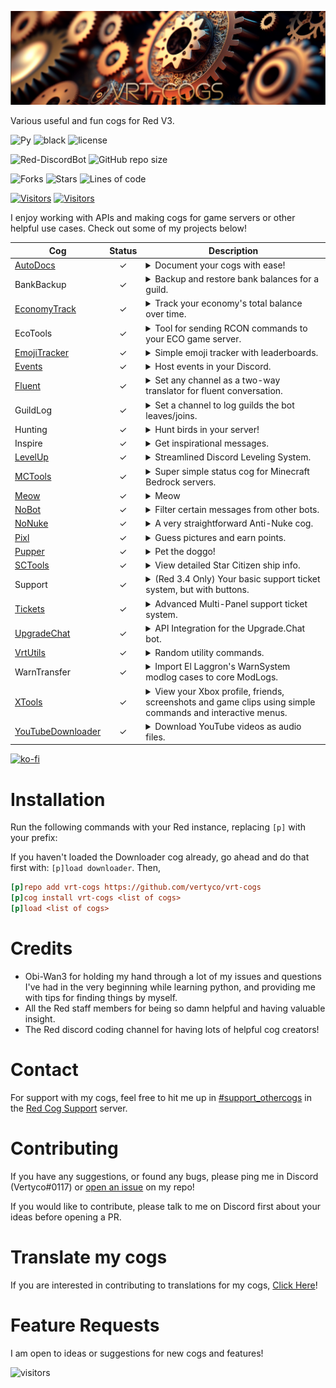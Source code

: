 ![Arkwork](https://github.com/vertyco/Vertyco/blob/main/.github/resources/vrt-cogs-01.png)

Various useful and fun cogs for Red V3.

![Py](https://img.shields.io/badge/python-v3.11-orange?style=for-the-badge)
![black](https://img.shields.io/badge/style-black-000000?style=for-the-badge&?link=https://github.com/psf/black)
![license](https://img.shields.io/github/license/Vertyco/Vrt-Cogs?style=for-the-badge)

![Red-DiscordBot](https://img.shields.io/badge/Red%20DiscordBot-V3.5-red?style=for-the-badge)
![GitHub repo size](https://img.shields.io/github/repo-size/Vertyco/Vrt-Cogs?color=blueviolet&style=for-the-badge)

![Forks](https://img.shields.io/github/forks/Vertyco/Vrt-Cogs?style=for-the-badge&color=9cf)
![Stars](https://img.shields.io/github/stars/Vertyco/Vrt-Cogs?style=for-the-badge&color=yellow)
![Lines of code](https://img.shields.io/tokei/lines/github/Vertyco/Vrt-Cogs?color=ff69b4&label=Lines&style=for-the-badge)

[![Visitors](https://api.visitorbadge.io/api/daily?path=https%3A%2F%2Fgithub.com%2Fvertyco%2Fvrt-cogs&label=Visitors%20Today&countColor=%230015b3)](https://visitorbadge.io/status?path=https%3A%2F%2Fgithub.com%2Fvertyco%2Fvrt-cogs)
[![Visitors](https://api.visitorbadge.io/api/visitors?path=https%3A%2F%2Fgithub.com%2Fvertyco%2Fvrt-cogs&label=Total&countColor=%230015b3)](https://visitorbadge.io/status?path=https%3A%2F%2Fgithub.com%2Fvertyco%2Fvrt-cogs)

I enjoy working with APIs and making cogs for game servers or other helpful use cases. Check out some of my projects
below!

| Cog                                              | Status | Description                                                                                                                                                                                                                                                                                                                                                                                                         |
|--------------------------------------------------|:------:|---------------------------------------------------------------------------------------------------------------------------------------------------------------------------------------------------------------------------------------------------------------------------------------------------------------------------------------------------------------------------------------------------------------------|
| [AutoDocs](autodocs/README.md)                   |   ✓    | <details><summary>Document your cogs with ease!</summary> Easily create documentation for any cog in Markdown format.</details>                                                                                                                                                                                                                                                                                     |
| BankBackup                                       |   ✓    | <details><summary>Backup and restore bank balances for a guild.</summary> If local economy is enabled, you can make a backup of the balances of everyone in your guild, and restore them on another bot easily.</details>                                                                                                                                                                                           |
| [EconomyTrack](economytrack/README.md)           |   ✓    | <details><summary>Track your economy's total balance over time.</summary> Visualize the total market cap of your Red economy. Note: Having bank set to local on a public bot will cause much heavier I/O load than using a global bank.</details>                                                                                                                                                                   |
| EcoTools                                         |   ✓    | <details><summary>Tool for sending RCON commands to your ECO game server.</summary> Add your servers and send RCON commands through discord.</details>                                                                                                                                                                                                                                                              |
| [EmojiTracker](emojitracker/README.md)           |   ✓    | <details><summary>Simple emoji tracker with leaderboards.</summary> Track reactions in your server and get leaderboards for emojis that are most used, or users that have reacted the most.</details>                                                                                                                                                                                                               |
| [Events](events/README.md)                       |   ✓    | <details><summary>Host events in your Discord.</summary> Create and manage events easily with a variety of entry types and requirements. Event submissions will be posted and counted with a winner or winners announced automatically when the event is complete.</details>                                                                                                                                        |
| [Fluent](fluent/README.md)                       |   ✓    | <details><summary>Set any channel as a two-way translator for fluent conversation.</summary> Set a channel and both languages, if a message is in language 1 it gets converted to language 2 and vice versa using googles free api.</details>                                                                                                                                                                       |
| GuildLog                                         |   ✓    | <details><summary>Set a channel to log guilds the bot leaves/joins.</summary> Configure a join/leave message of your choice and whether you want to use embeds or not, the bot will log when it joins or leaves a guild. All guilds can use this cog to see what servers the bot is joining(Guild Name/Bot Name/Total Servers)</details>                                                                            |
| Hunting                                          |   ✓    | <details><summary>Hunt birds in your server!</summary> Originally created by Paddo for red v2, then ported to v3 by aikaterna#1393, and now maintained by me. This cog allows you to 'hunt' birds in your server via reactions or text.</details>                                                                                                                                                                   |
| Inspire                                          |   ✓    | <details><summary>Get inspirational messages.</summary> Super simple cog that replies to certain sad words with positive encouragements, and responds to the [p]inspire command with an inspirational quote using zenquotes.io API. Note: this cog was my very first project just to get the feel for Red so it's not very big and there aren't any plans of expanding it at the moment.</details>                  |
| [LevelUp](levelup/README.md)                     |   ✓    | <details><summary>Streamlined Discord Leveling System.</summary> An intuitive full-featured leveling system with prestige features, customizable backgrounds, toggleable embed/image profiles, and extensive voice tracking options.</details>                                                                                                                                                                      |
| [MCTools](mctools/README.md)                     |   ✓    | <details><summary>Super simple status cog for Minecraft Bedrock servers.</summary> Displays a status embed showing server version and player count. Only for BEDROCK dedicated servers since there is already one that supports Java.</details>                                                                                                                                                                     |                                                                                      |
| [Meow](meow/README.md)                           |   ✓    | <details><summary>Meow</summary> Replaces the word "now" with "meow" in someone's latest message, if word doesnt exist in the most recent 2 messages, it sends a random cat unicode emoji. Yall have a good day meow.</details>                                                                                                                                                                                     |
| [NoBot](nobot/README.md)                         |   ✓    | <details><summary>Filter certain messages from other bots.</summary> (ONLY checks messages from other bots), Add a bot to be filtered and a key phrase to check for. When that bot sends a message containing that phrase the message will be auto-deleted.</details>                                                                                                                                               |
| [NoNuke](nonuke/README.md)                       |   ✓    | <details><summary>A very straightforward Anti-Nuke cog.</summary> Set a cooldown and overload count(X events in X seconds), if any user with perms exceeds them, you can set an action to be taken and logged. Events include Kicks/Bans, Channel Creation/Edit/Deletion, Role Creation/Edit/Deletion. Events are not counted separately so any action taken in any order applies to the cooldown bucket.</details> |
| [Pixl](pixl/README.md)                           |   ✓    | <details><summary>Guess pictures and earn points.</summary> Start a game to have a mostly blank image pop up. Every few seconds a few blocks will show up and the goal is to guess what it is before the image is completed or time runs out. You are also competing with everyone else in the channel the game is running in!</details>                                                                            |
| [Pupper](pupper/README.md)                       |   ✓    | <details><summary>Pet the doggo!</summary> Originally created by aikaterna#1393, now maintained by me. This cog has pet that comes around on an on_message listener and waits for someone to pet it (react with a standard wave emoji), and rewards with credits. Many attributes are configurable.</details>                                                                                                       |
| [SCTools](sctools/README.md)                     |   ✓    | <details><summary>View detailed Star Citizen ship info.</summary> Right now there is only one command (scships) that displays detailed info for ships in SC, you can use "[p]scships shipname" to search for a specific ship.</details>                                                                                                                                                                             |
| Support                                          |   ✓    | <details><summary>(Red 3.4 Only) Your basic support ticket system, but with buttons.</summary> Configure a ticket category and support message for the button to be added to, includes ticket log feature and optional transcripts.</details>                                                                                                                                                                       |
| [Tickets](tickets/README.md)                     |   ✓    | <details><summary>Advanced Multi-Panel support ticket system.</summary> 'Tickets' is an easy to use, fully customizable multi-panel ticketing system with a variety of options and features including modals, logging, transcripts, multi-button panels and more!</details>                                                                                                                                         |
| [UpgradeChat](upgradechat/README.md)             |   ✓    | <details><summary>API Integration for the Upgrade.Chat bot.</summary> Allows you to add your api key and products to the bot and set a dollar to credit conversion ratio. When a user makes a purchase, they can claim it in your Discord to receive economy credits.</details>                                                                                                                                     |
| [VrtUtils](vrtutils/README.md)                   |   ✓    | <details><summary>Random utility commands.</summary> Small collection of commands used for my personal bot.</details>                                                                                                                                                                                                                                                                                               |
| WarnTransfer                                     |   ✓    | <details><summary>Import El Laggron's WarnSystem modlog cases to core ModLogs.</summary> This cog has one command, which simply imports all WarnSystem cases to core modlogs. Only the owner can run it and it imports the data globally for all guilds the bot is in.</details>                                                                                                                                    |
| [XTools](xtools/README.md)                       |   ✓    | <details><summary>View your Xbox profile, friends, screenshots and game clips using simple commands and interactive menus.</summary> Various tools for Xbox using Microsoft's XSAPI. (You will need to register a Microsoft Azure application to use this cog. Type "[p]apiset help" after install for more info)</details>                                                                                         |
| [YouTubeDownloader](youtubedownloader/README.md) |   ✓    | <details><summary>Download YouTube videos as audio files.</summary> Allows you to download entire playlists, all videos from a channel, or individual videos as audio files. You can either download them locally or have them sent directly to discord. WARNING: Downloading YouTube videos via 3rd party methods is against their ToS and I am not responsible if you get your bots ip suspended.</details>       |

[![ko-fi](https://ko-fi.com/img/githubbutton_sm.svg)](https://ko-fi.com/vertyco)<br/>

# Installation

Run the following commands with your Red instance, replacing `[p]` with your prefix:

If you haven't loaded the Downloader cog already, go ahead and do that first with: `[p]load downloader`. Then,

```ini
[p]repo add vrt-cogs https://github.com/vertyco/vrt-cogs
[p]cog install vrt-cogs <list of cogs>
[p]load <list of cogs>
```

# Credits

- Obi-Wan3 for holding my hand through a lot of my issues and questions I've had in the very beginning while learning
  python, and providing me with tips for finding things by myself.
- All the Red staff members for being so damn helpful and having valuable insight.
- The Red discord coding channel for having lots of helpful cog creators!

# Contact

For support with my cogs, feel free to hit me up in [#support_othercogs](https://discord.com/channels/240154543684321280/1039309390785810493/1039310040101818439) in
the [Red Cog Support](https://discord.gg/GET4DVk) server.

# Contributing

If you have any suggestions, or found any bugs, please ping me in Discord (Vertyco#0117)
or [open an issue](https://github.com/vertyco/vrt-cogs/issues) on my repo!

If you would like to contribute, please talk to me on Discord first about your ideas before opening a PR.

# Translate my cogs

If you are interested in contributing to translations for my cogs, [Click Here](https://crowdin.com/project/vrt-cogs)!

# Feature Requests

I am open to ideas or suggestions for new cogs and features!

![visitors](https://visitor-badge.glitch.me/badge?page_id=Vertyco/Vrt-Cogs)